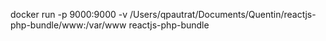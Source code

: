 docker run -p 9000:9000 -v /Users/qpautrat/Documents/Quentin/reactjs-php-bundle/www:/var/www reactjs-php-bundle
